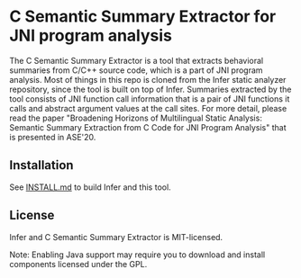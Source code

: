# C Semantic Summary Extractor for JNI program analysis 

The C Semantic Summary Extractor is a tool that extracts behavioral summaries from C/C++ source code, which is a part of JNI program analysis. Most of things in this repo is cloned from the Infer static analyzer repository, since the tool is built on top of Infer.
Summaries extracted by the tool consists of JNI function call information that is a pair of JNI functions it calls and abstract argument values at the call sites. For more detail, please read the paper "Broadening Horizons of Multilingual Static Analysis: Semantic Summary Extraction from C Code for JNI Program Analysis" that is presented in ASE'20.

## Installation

See [INSTALL.md](https://github.com/facebook/infer/blob/master/INSTALL.md) to build Infer and this tool.

## License

Infer and C Semantic Summary Extractor is MIT-licensed.

Note: Enabling Java support may require you to download and install 
components licensed under the GPL.
